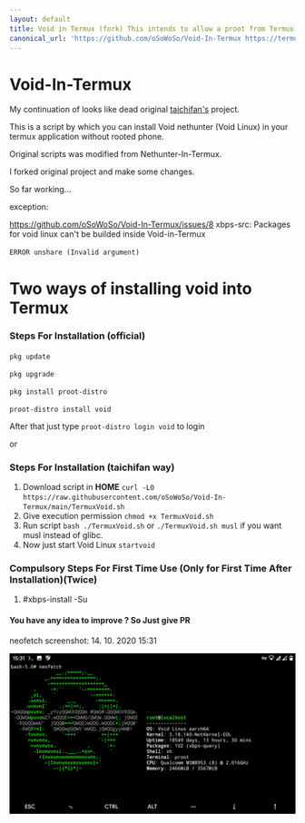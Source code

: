 ```yaml
---
layout: default
title: Void in Termux (fork) This intends to allow a proot from Termux to Void Linux rootfs
canonical_url: 'https://github.com/oSoWoSo/Void-In-Termux https://termux.osowoso.xyz'
---
```


# Void-In-Termux

My continuation of looks like dead original [taichifan's](https://github.com/taichifan/Void-In-Termux) project.

This is a script by which you can install Void nethunter (Void Linux) in your termux application without rooted phone.

Original scripts was modified from Nethunter-In-Termux.

I forked original project and make some changes.

So far working...

exception:

https://github.com/oSoWoSo/Void-In-Termux/issues/8 xbps-src: Packages for void linux can't be builded inside Void-in-Termux

`ERROR unshare (Invalid argument)`

# Two ways of installing void into Termux

### Steps For Installation (official)
`pkg update`

`pkg upgrade`

`pkg install proot-distro`

`proot-distro install void`

After that just type `proot-distro login void` to login

or

### Steps For Installation (taichifan way)
1. Download script in **HOME** `curl -LO https://raw.githubusercontent.com/oSoWoSo/Void-In-Termux/main/TermuxVoid.sh`
2. Give execution permission `chmod +x TermuxVoid.sh`
3. Run script `bash ./TermuxVoid.sh` or `./TermuxVoid.sh musl` if you want musl instead of glibc.
4. Now just start Void Linux `startvoid`

### Compulsory Steps For First Time Use (Only for First Time After Installation)(Twice)
1. #xbps-install -Su

#### You have any idea to improve ? So Just give PR

neofetch screenshot:
14. 10. 2020 15:31

<img alt="screenshot" src="https://raw.githubusercontent.com/oSoWoSo/Void-In-Termux/92f6ce57ccb23aa1cd8b0d4f40efa10c1d5eb68c/Screenshot_20201014-153143.jpg">
